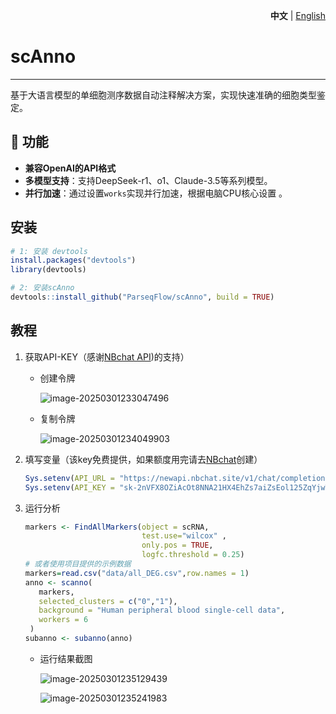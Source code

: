 <p align="right">
   <strong>中文</strong> | <a href="./README.md">English</a>
</p>

# scAnno 

------

基于大语言模型的单细胞测序数据自动注释解决方案，实现快速准确的细胞类型鉴定。

## 🧬 功能

-  **兼容OpenAI的API格式**
-  **多模型支持**：支持DeepSeek-r1、o1、Claude-3.5等系列模型。
- **并行加速**：通过设置`works`实现并行加速，根据电脑CPU核心设置  。



## 安装

```R
# 1: 安装 devtools
install.packages("devtools")
library(devtools)

# 2: 安装scAnno
devtools::install_github("ParseqFlow/scAnno", build = TRUE)
```



## 教程

1. 获取API-KEY（感谢[NBchat API](https://newapi.nbchat.site/))的支持）

   - 创建令牌

     ![image-20250301233047496](F:\R_package\scAnno\docs\images\image-20250301233047496.png)

   - 复制令牌

     ![image-20250301234049903](F:\R_package\scAnno\docs\images\image-20250301234049903.png)

2. 填写变量（该key免费提供，如果额度用完请去[NBchat](https://newapi.nbchat.site/)创建）

   ``` R
   Sys.setenv(API_URL = "https://newapi.nbchat.site/v1/chat/completions")
   Sys.setenv(API_KEY = "sk-2nVFX8OZiAcOt8NNA21HX4EhZs7aiZsEol125ZqYjwT3E8zo") 
   ```

3. 运行分析

   ``` R
   markers <- FindAllMarkers(object = scRNA,
                             test.use="wilcox" ,
                             only.pos = TRUE,
                             logfc.threshold = 0.25)  
   # 或者使用项目提供的示例数据
   markers=read.csv("data/all_DEG.csv",row.names = 1)
   anno <- scanno(
      markers,
      selected_clusters = c("0","1"),
      background = "Human peripheral blood single-cell data",
      workers = 6
    )
   subanno <- subanno(anno)
   ```

   - 运行结果截图

     ![image-20250301235129439](F:\R_package\scAnno\docs\images\image-20250301235129439.png)

     ![image-20250301235241983](F:\R_package\scAnno\docs\images\image-20250301235241983.png)







